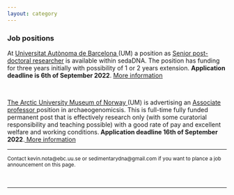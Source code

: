 ```yaml
---
layout: category
---
```


<div class="intro">
<h3 class="section-title underline">Job positions</h3>

<p>At <a href="https://www.uab.cat/web/universitat-autonoma-de-barcelona-1345467954774.html" target="_blank"><u> Universitat Autònoma de Barcelona </u></a>(UM) a position as <a href="[https://www.jobbnorge.no/en/available-jobs/job/222676/researcher-in-northern-terrestrial-ancient-dna](https://euraxess.ec.europa.eu/jobs/814987)" target="_blank"><u>Senior post-doctoral researcher</u></a> is available within sedaDNA. The position has funding for three years initially with possibility of 1 or 2 years extension. <b> Application deadline is 6th of September 2022</b>. <a href="https://euraxess.ec.europa.eu/jobs/814987" target="_blank"><u> More information</u></a> </p>
<br>

<p><a href="https://en.uit.no/tmu" target="_blank"><u>The Arctic University Museum of Norway </u></a>(UM) is advertising an <a href="https://www.jobbnorge.no/en/available-jobs/job/229371/associate-professor-in-archaeogenomics-archaeogenetics" target="_blank"><u>Associate professor </u></a> position in archaeogenomicsis. This is full-time fully funded permanent post that is effectively research only (with some curatorial responsibility and teaching possible) with a good rate of pay and excellent welfare and working conditions.<b> Application deadline 16th of September 2022</b>.<a href="https://www.jobbnorge.no/en/available-jobs/job/229371/associate-professor-in-archaeogenomics-archaeogenetics" target="_blank"><u> More information</u></a></p>

<hr />
<p><small>Contact kevin.nota@ebc.uu.se or sedimentarydna@gmail.com if you want to plance a job announcement on this page.</small></p>

<br>

<hr>
